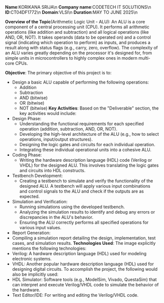 **Name**:KORIKANA SRIJA\n
**Company name**:CODETECH IT SOLUTIONS\n
**ID**:CT04DF1772\n
**Domain**:VLSI\n
**Duration**:MAY TO JUNE 2025\n

**Overview of the Topic**(Arithmetic Logic Unit - ALU):
An ALU is a core component of a central processing unit (CPU). It performs all arithmetic operations (like addition and subtraction) and all logical operations (like AND, OR, NOT). It takes operands (data to be operated on) and a control signal (indicating which operation to perform) as inputs, and produces a result along with status flags (e.g., carry, zero, overflow). The complexity of an ALU varies greatly depending on the processor it's designed for, from simple units in microcontrollers to highly complex ones in modern multi-core CPUs.

**Objective**:
The primary objective of this project is to:
 * Design a basic ALU capable of performing the following operations:
   * Addition
   * Subtraction
   * AND (bitwise)
   * OR (bitwise)
   * NOT (bitwise)
**Key Activities**:
Based on the "Deliverable" section, the key activities would include:
 * Design Phase:
   * Understanding the functional requirements for each specified operation (addition, subtraction, AND, OR, NOT).
   * Developing the high-level architecture of the ALU (e.g., how to select operations, input/output structures).
   * Designing the logic gates and circuits for each individual operation.
   * Integrating these individual operational units into a cohesive ALU.
 * Coding Phase:
   * Writing the hardware description language (HDL) code (Verilog or VHDL) for the designed ALU. This involves translating the logic gates and circuits into HDL constructs.
 * Testbench Development:
   * Creating a testbench to simulate and verify the functionality of the designed ALU. A testbench will apply various input combinations and control signals to the ALU and check if the outputs are as expected.
 * Simulation and Verification:
   * Running simulations using the developed testbench.
   * Analyzing the simulation results to identify and debug any errors or discrepancies in the ALU's behavior.
   * Ensuring the ALU correctly performs all specified operations for various input values.
 * Report Generation:
* Compiling a simulation report detailing the design, implementation, test cases, and simulation results.
**Technologies Used**:
The image explicitly mentions the following technologies:
 * Verilog: A hardware description language (HDL) used for modeling electronic systems.
 * VHDL: Another popular hardware description language (HDL) used for designing digital circuits.
To accomplish the project, the following would also be implicitly used:
 * HDL Simulator: Software tools (e.g., ModelSim, Vivado, QuestaSim) that can interpret and execute Verilog/VHDL code to simulate the behavior of the hardware.
 * Text Editor/IDE: For writing and editing the Verilog/VHDL code.
